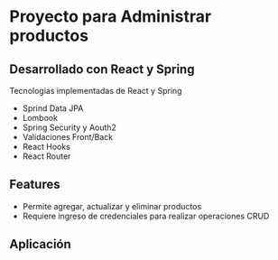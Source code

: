 # Proyecto para Administrar productos
## Desarrollado con React y Spring


Tecnologias implementadas de React y Spring 

- Sprind Data JPA
- Lombook
- Spring Security y Aouth2
- Validaciones Front/Back
- React Hooks
- React Router

## Features

- Permite agregar, actualizar y eliminar productos
- Requiere ingreso de credenciales para realizar operaciones CRUD


## Aplicación

